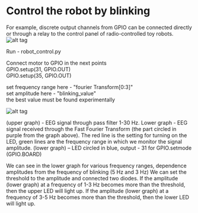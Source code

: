 # Control the robot by blinking

For example, discrete output channels from GPIO can be connected directly or through a relay to the control panel of radio-controlled toy robots.  
![alt tag](https://github.com/Ildaron/EEGwithRaspberryPI/blob/master/Robot_control/Supplementary%20files/fig.1.jpg "general view")

Run - robot_control.py   

Connect motor to GPIO in the next points  
GPIO.setup(31, GPIO.OUT)  
GPIO.setup(35, GPIO.OUT)  

set frequency range here - "fourier Transform[0:3]"  
set amplitude here - "blinking_value"   
the best value must be found experimentally    

![alt tag](https://github.com/Ildaron/EEGwithRaspberryPI/blob/master/Robot_control/Supplementary%20files/fig.2.jpg "general view")

(upper graph) - EEG signal through pass filter 1-30 Hz. Lower graph - EEG signal received through the Fast Fourier Transform (the part circled in purple from the graph above). The red line is the setting for turning on the LED, green lines are the frequency range in which we monitor the signal amplitude. (lower graph) – LED circled in blue, output - 31 for GPIO.setmode (GPIO.BOARD)    


We can see in the lower graph for  various frequency ranges, dependence amplitudes from the frequency of  blinking (5 Hz and 3 Hz)
We can set the threshold to the amplitude and connected two diodes. If the amplitude (lower graph) at a frequency of 1-3 Hz becomes more than the threshold, then the upper LED will light up.
If the amplitude (lower graph)  at a frequency of 3-5 Hz becomes more than the threshold, then the lower LED will light up.  

